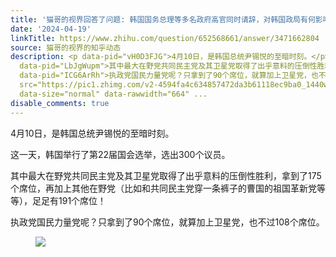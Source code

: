 ```yaml
---
title: '猫哥的视界回答了问题: 韩国国务总理等多名政府高官同时请辞，对韩国政局有何影响？'
date: '2024-04-19'
linkTitle: https://www.zhihu.com/question/652568661/answer/3471662804
source: 猫哥的视界的知乎动态
description: <p data-pid="vH0D3FJG">4月10日，是韩国总统尹锡悦的至暗时刻。</p><p data-pid="rsoUGBXT">这一天，韩国举行了第22届国会选举，选出300个议员。</p><p
  data-pid="LbJgWupm">其中最大在野党共同民主党及其卫星党取得了出乎意料的压倒性胜利，拿到了175个席位，再加上其他在野党（比如和共同民主党穿一条裤子的曹国的祖国革新党等等），足足有191个席位！</p><p
  data-pid="ICG6ArRh">执政党国民力量党呢？只拿到了90个席位，就算加上卫星党，也不过108个席位。</p><figure data-size="normal"><img
  src="https://pic1.zhimg.com/v2-4594fa4c634857472da3b61118ec9ba0_1440w.jpg" data-caption=""
  data-size="normal" data-rawwidth="664" ...
disable_comments: true
---
```

<p data-pid="vH0D3FJG">4月10日，是韩国总统尹锡悦的至暗时刻。</p><p data-pid="rsoUGBXT">这一天，韩国举行了第22届国会选举，选出300个议员。</p><p data-pid="LbJgWupm">其中最大在野党共同民主党及其卫星党取得了出乎意料的压倒性胜利，拿到了175个席位，再加上其他在野党（比如和共同民主党穿一条裤子的曹国的祖国革新党等等），足足有191个席位！</p><p data-pid="ICG6ArRh">执政党国民力量党呢？只拿到了90个席位，就算加上卫星党，也不过108个席位。</p><figure data-size="normal"><img src="https://pic1.zhimg.com/v2-4594fa4c634857472da3b61118ec9ba0_1440w.jpg" data-caption="" data-size="normal" data-rawwidth="664" ...